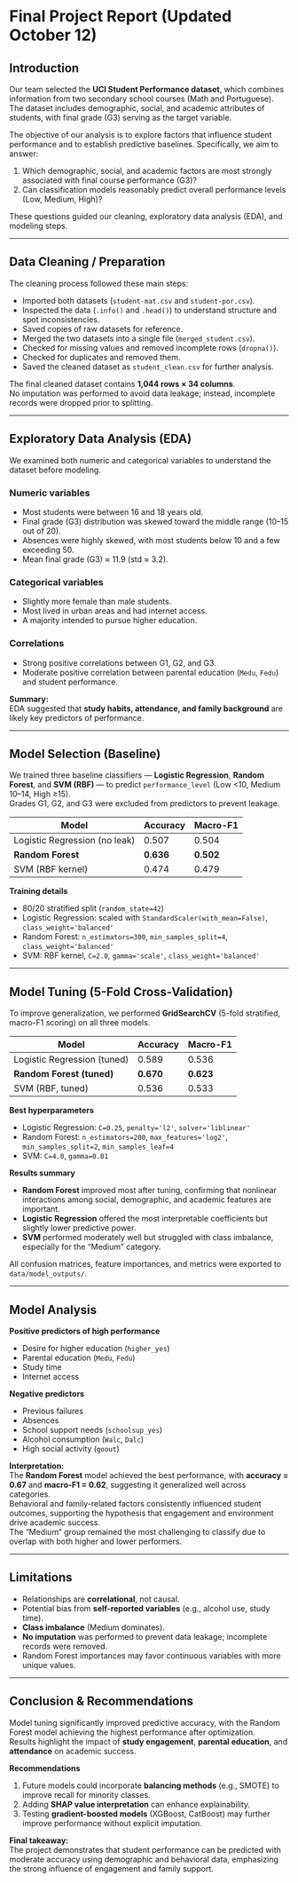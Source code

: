 # Final Project Report (Updated October 12)

## Introduction
Our team selected the **UCI Student Performance dataset**, which combines information from two secondary school courses (Math and Portuguese). The dataset includes demographic, social, and academic attributes of students, with final grade (G3) serving as the target variable.  

The objective of our analysis is to explore factors that influence student performance and to establish predictive baselines. Specifically, we aim to answer:  
1. Which demographic, social, and academic factors are most strongly associated with final course performance (G3)?  
2. Can classification models reasonably predict overall performance levels (Low, Medium, High)?  

These questions guided our cleaning, exploratory data analysis (EDA), and modeling steps.

---

## Data Cleaning / Preparation
The cleaning process followed these main steps:
- Imported both datasets (`student-mat.csv` and `student-por.csv`).
- Inspected the data (`.info()` and `.head()`) to understand structure and spot inconsistencies.
- Saved copies of raw datasets for reference.
- Merged the two datasets into a single file (`merged_student.csv`).
- Checked for missing values and removed incomplete rows (`dropna()`).
- Checked for duplicates and removed them.
- Saved the cleaned dataset as `student_clean.csv` for further analysis.

The final cleaned dataset contains **1,044 rows × 34 columns**.  
No imputation was performed to avoid data leakage; instead, incomplete records were dropped prior to splitting.

---

## Exploratory Data Analysis (EDA)
We examined both numeric and categorical variables to understand the dataset before modeling.

### Numeric variables
- Most students were between 16 and 18 years old.  
- Final grade (G3) distribution was skewed toward the middle range (10–15 out of 20).  
- Absences were highly skewed, with most students below 10 and a few exceeding 50.  
- Mean final grade (G3) ≈ 11.9 (std ≈ 3.2).  

### Categorical variables
- Slightly more female than male students.  
- Most lived in urban areas and had internet access.  
- A majority intended to pursue higher education.  

### Correlations
- Strong positive correlations between G1, G2, and G3.  
- Moderate positive correlation between parental education (`Medu`, `Fedu`) and student performance.  

**Summary:**  
EDA suggested that **study habits, attendance, and family background** are likely key predictors of performance.

---

## Model Selection (Baseline)
We trained three baseline classifiers — **Logistic Regression**, **Random Forest**, and **SVM (RBF)** — to predict `performance_level` (Low <10, Medium 10–14, High ≥15).  
Grades G1, G2, and G3 were excluded from predictors to prevent leakage.

| Model | Accuracy | Macro-F1 |
|--------|-----------|-----------|
| Logistic Regression (no leak) | 0.507 | 0.504 |
| **Random Forest** | **0.636** | **0.502** |
| SVM (RBF kernel) | 0.474 | 0.479 |

**Training details**
- 80/20 stratified split (`random_state=42`)  
- Logistic Regression: scaled with `StandardScaler(with_mean=False)`, `class_weight='balanced'`  
- Random Forest: `n_estimators=300`, `min_samples_split=4`, `class_weight='balanced'`  
- SVM: RBF kernel, `C=2.0`, `gamma='scale'`, `class_weight='balanced'`

---

## Model Tuning (5-Fold Cross-Validation)
To improve generalization, we performed **GridSearchCV** (5-fold stratified, macro-F1 scoring) on all three models.

| Model | Accuracy | Macro-F1 |
|--------|-----------|-----------|
| Logistic Regression (tuned) | 0.589 | 0.536 |
| **Random Forest (tuned)** | **0.670** | **0.623** |
| SVM (RBF, tuned) | 0.536 | 0.533 |

**Best hyperparameters**
- Logistic Regression: `C=0.25`, `penalty='l2'`, `solver='liblinear'`
- Random Forest: `n_estimators=200`, `max_features='log2'`, `min_samples_split=2`, `min_samples_leaf=4`
- SVM: `C=4.0`, `gamma=0.01`

**Results summary**
- **Random Forest** improved most after tuning, confirming that nonlinear interactions among social, demographic, and academic features are important.  
- **Logistic Regression** offered the most interpretable coefficients but slightly lower predictive power.  
- **SVM** performed moderately well but struggled with class imbalance, especially for the “Medium” category.

All confusion matrices, feature importances, and metrics were exported to  
`data/model_outputs/`.

---

## Model Analysis

**Positive predictors of high performance**
- Desire for higher education (`higher_yes`)
- Parental education (`Medu`, `Fedu`)
- Study time
- Internet access

**Negative predictors**
- Previous failures
- Absences
- School support needs (`schoolsup_yes`)
- Alcohol consumption (`Walc`, `Dalc`)
- High social activity (`goout`)

**Interpretation:**  
The **Random Forest** model achieved the best performance, with **accuracy = 0.67** and **macro-F1 = 0.62**, suggesting it generalized well across categories.  
Behavioral and family-related factors consistently influenced student outcomes, supporting the hypothesis that engagement and environment drive academic success.  
The “Medium” group remained the most challenging to classify due to overlap with both higher and lower performers.

---

## Limitations
- Relationships are **correlational**, not causal.  
- Potential bias from **self-reported variables** (e.g., alcohol use, study time).  
- **Class imbalance** (Medium dominates).  
- **No imputation** was performed to prevent data leakage; incomplete records were removed.  
- Random Forest importances may favor continuous variables with more unique values.

---

## Conclusion & Recommendations
Model tuning significantly improved predictive accuracy, with the Random Forest model achieving the highest performance after optimization.  
Results highlight the impact of **study engagement**, **parental education**, and **attendance** on academic success.  

**Recommendations**
1. Future models could incorporate **balancing methods** (e.g., SMOTE) to improve recall for minority classes.  
2. Adding **SHAP value interpretation** can enhance explainability.  
3. Testing **gradient-boosted models** (XGBoost, CatBoost) may further improve performance without explicit imputation.  

**Final takeaway:**  
The project demonstrates that student performance can be predicted with moderate accuracy using demographic and behavioral data, emphasizing the strong influence of engagement and family support.
